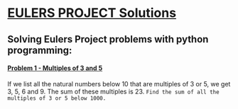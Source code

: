 # **[EULERS PROJECT Solutions](https://projecteuler.net/)**
## Solving Eulers Project problems with python programming:


#### **[Problem 1 -  Multiples of 3 and 5](https://github.com/ibrahim-sma/eulers_project/blob/master/problem_1.py)**

If we list all the natural numbers below 10 that are multiples of 3 or 5, we get 3, 5, 6 and 9. The sum of these multiples is 23.
`Find the sum of all the multiples of 3 or 5 below 1000.`

